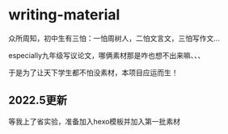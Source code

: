 # writing-material

众所周知，初中生有三怕：一怕周树人，二怕文言文，三怕写作文...

especially九年级写议论文，哪俩素材那是咋也想不出来嘛、、、

于是为了让天下学生都不怕没素材，本项目应运而生！

## 2022.5更新
等我上了省实验，准备加入hexo模板并加入第一批素材

